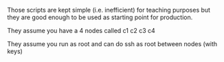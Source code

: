 
Those scripts are kept simple (i.e. inefficient) for teaching purposes but 
they are good enough to be used as starting point for production.

They assume you have a 4 nodes called c1 c2 c3 c4

They assume you run as root and can do ssh as root between nodes (with keys)

